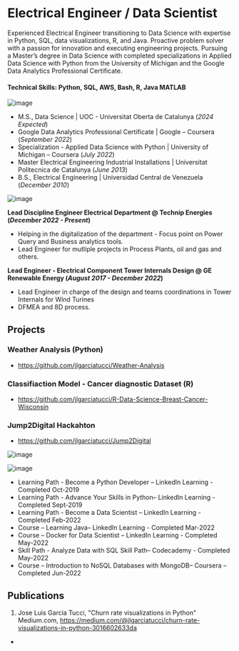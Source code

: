 # Electrical Engineer / Data Scientist

Experienced Electrical Engineer transitioning to Data Science with expertise in Python, SQL,
data visualizations, R, and Java. Proactive problem solver with a passion for innovation and
executing engineering projects. Pursuing a Master’s degree in Data Science with completed
specializations in Applied Data Science with Python from the University of Michigan and the
Google Data Analytics Professional Certificate.


#### Technical Skills: Python, SQL, AWS, Bash, R, Java MATLAB

![image](https://github.com/jlgarciatucci/resume/assets/98712473/d5a7eed5-66c3-4ad2-b1f2-83d8d134915d)

- M.S., Data Science	| UOC - Universitat Oberta de Catalunya (_2024 Expected_)
- Google Data Analytics Professional Certificate | Google – Coursera (_September 2022_)
- Specialization - Applied Data Science with Python | University of Michigan – Coursera (_July 2022_)									       		
- Master Electrical Engineering Industrial Installations	| Universitat Politecnica de Catalunya (_June 2013_)	 			        		
- B.S., Electrical Engineering | Universidad Central de Venezuela (_December 2010_)

![image](https://github.com/jlgarciatucci/resume/assets/98712473/3c10fc10-d47f-4b2d-8285-49ed60066a44)

**Lead Discipline Engineer Electrical Department @ Technip Energies (_December 2022 - Present_)**
- Helping in the digitalization of the department - Focus point on Power Query and Business analytics tools.
- Lead Engineer for mutliple projects in Process Plants, oil and gas and others.

**Lead Engineer - Electrical Component Tower Internals Design @ GE Renewable Energy (_August 2017 - December 2022_)**
- Lead Engineer in charge of the design and teams coordinations in Tower Internals for Wind Turines
- DFMEA and 8D process.

## Projects
### Weather Analysis (Python)
- https://github.com/jlgarciatucci/Weather-Analysis

### Classifiaction Model - Cancer diagnostic Dataset (R)
- https://github.com/jlgarciatucci/R-Data-Science-Breast-Cancer-Wisconsin


### Jump2Digital Hackahton 
- https://github.com/jlgarciatucci/Jump2Digital

  

![image](https://github.com/jlgarciatucci/resume/assets/98712473/25e8defd-ee5e-457b-a77a-80b020ade843)


![image](https://github.com/jlgarciatucci/resume/assets/98712473/fddb4117-eb28-4b7c-9c2b-d768363f85a6)

- Learning Path - Become a Python Developer – LinkedIn Learning - Completed Oct-2019
- Learning Path - Advance Your Skills in Python– LinkedIn Learning - Completed Sept-2019
- Learning Path - Become a Data Scientist – LinkedIn Learning - Completed Feb-2022
- Course – Learning Java– LinkedIn Learning - Completed Mar-2022
- Course – Docker for Data Scientist – LinkedIn Learning - Completed May-2022
- Skill Path - Analyze Data with SQL Skill Path– Codecademy - Completed May-2022
- Course – Introduction to NoSQL Databases with MongoDB– Coursera – Completed Jun-2022

## Publications
1. Jose Luis Garcia Tucci, "Churn rate visualizations in Python" Medium.com, https://medium.com/@jlgarciatucci/churn-rate-visualizations-in-python-3016602633da

- 
